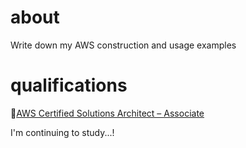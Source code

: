 # about
Write down my AWS construction and usage examples

# qualifications
:memo:[AWS Certified Solutions Architect – Associate](https://aws.amazon.com/jp/certification/certified-solutions-architect-associate/)

I'm continuing to study...!
